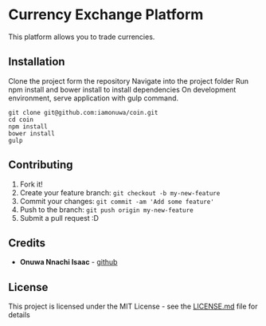 # Currency Exchange Platform

This platform allows you to trade currencies.

## Installation

Clone the project form the repository
Navigate into the project folder
Run npm install and bower install to install dependencies
On development environment, serve application with gulp command.

```
git clone git@github.com:iamonuwa/coin.git
cd coin
npm install
bower install
gulp

```

## Contributing

1. Fork it!
2. Create your feature branch: `git checkout -b my-new-feature`
3. Commit your changes: `git commit -am 'Add some feature'`
4. Push to the branch: `git push origin my-new-feature`
5. Submit a pull request :D

## Credits

* **Onuwa Nnachi Isaac** - [github](https://github.com/iamonuwa)

## License

This project is licensed under the MIT License - see the [LICENSE.md](LICENSE.md) file for details
